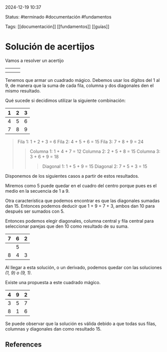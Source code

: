 
2024-12-19 10:37

Status: #terminado  #documentación  #fundamentos

Tags: [[documentación]] [[fundamentos]] [[guías]]
# Solución de acertijos

Vamos a resolver un acertijo

|     |     |     |
| --- | --- | --- |
|     |     |     |
|     |     |     |

Tenemos que armar un cuadrado mágico. Debemos usar los dígitos del 1 al 9, de manera que la suma de cada fila, columna y dos diagonales den el mismo resultado.

Qué sucede si decidimos utilizar la siguiente combinación:

| 1   | 2   | 3   |
| --- | --- | --- |
| 4   | 5   | 6   |
| 7   | 8   | 9   |
>Fila 1: 1 + 2 + 3 = 6 
>Fila 2: 4 + 5 + 6 = 15 
>Fila 3: 7 + 8 + 9 = 24
>>Columna 1: 1 + 4 + 7 = 12
>>Columna 2: 2 + 5 + 8 = 15
>>Columna 3: 3 + 6 + 9 = 18
>>>Diagonal 1: 1 + 5 + 9 = 15
>>>Diagonal 2: 7 + 5 + 3 = 15

Disponemos de los siguientes casos a partir de estos resultados.

Miremos como 5 puede quedar en el cuadro del centro porque pues es el medio en la secuencia de 1 a 9.

Otra característica que podemos encontrar es que las diagonales sumadas dan 15. Entonces podemos deducir que 1 + 9 = 7 + 3, ambos dan 10 para después ser sumados con 5.

Entonces podemos elegir diagonales, columna central y fila central para seleccionar parejas que den 10 como resultado de su suma.

| 7   | 6   | 2   |
| --- | --- | --- |
|     | 5   |     |
| 8   | 4   | 3   |
Al llegar a esta solución, o un derivado, podemos quedar con las soluciones *(1, 9) o (9, 1)*.

Existe una propuesta a este cuadrado mágico.

| 4   | 9   | 2   |
| --- | --- | --- |
| 3   | 5   | 7   |
| 8   | 1   | 6   |
Se puede observar que la solución es válida debido a que todas sus filas, columnas y diagonales dan como resultado 15.
## References
